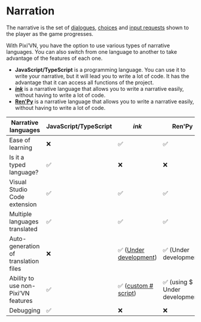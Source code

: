 # Narration

The narrative is the set of [dialogues](/start/dialogue.md), [choices](/start/choices.md) and [input requests](/start/input.md) shown to the player as the game progresses.

With Pixi’VN, you have the option to use various types of narrative languages. You can also switch from one language to another to take advantage of the features of each one.

* **JavaScript/TypeScript** is a programming language. You can use it to write your narrative, but it will lead you to write a lot of code. It has the advantage that it can access all functions of the project.
* **[*ink*](/ink/ink.md)** is a narrative language that allows you to write a narrative easily, without having to write a lot of code.
* **[Ren'Py](/renpy/renpy.md)** is a narrative language that allows you to write a narrative easily, without having to write a lot of code.

| Narrative languages | JavaScript/TypeScript | *ink* | Ren'Py |
|---|---|---|---|
| Ease of learning | ❌ | ✅ | ✅ |
| Is it a typed language? | ✅ | ❌ | ❌ |
| Visual Studio Code extension | ✅ | ✅ | ✅ |
| Multiple languages ​​translated | ✅ | ✅ | ✅ |
| Auto-generation of translation files | ❌ | ✅ ([Under development](https://github.com/DRincs-Productions/pixi-vn-json/issues/3)) | ✅ (Under development) |
| Ability to use non-Pixi’VN features | ✅ | ✅  ([custom # script](/ink/ink-hashtag.md)) | ✅ (using $ - Under development) |
| Debugging | ✅ | ❌ | ❌ |
